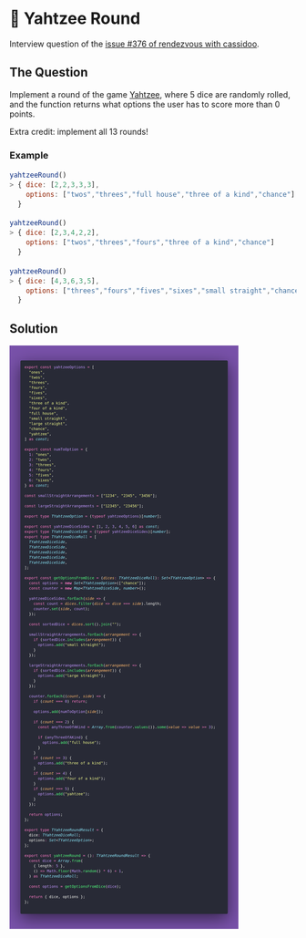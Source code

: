 # 🐙 Yahtzee Round

Interview question of the [issue #376 of rendezvous with cassidoo](https://buttondown.com/cassidoo/archive/instead-of-saying-i-can-do-it-it-is-better-to/).

## The Question

Implement a round of the game [Yahtzee](https://en.m.wikipedia.org/wiki/Yahtzee?utm_source=cassidoo&utm_medium=email&utm_campaign=instead-of-saying-i-can-do-it-it-is-better-to), where 5 dice are randomly
rolled, and the function returns what options the user has to score more than 0 points.

Extra credit: implement all 13 rounds!

### Example

```js
yahtzeeRound()
> { dice: [2,2,3,3,3],
    options: ["twos","threes","full house","three of a kind","chance"]
  }

yahtzeeRound()
> { dice: [2,3,4,2,2],
    options: ["twos","threes","fours","three of a kind","chance"]
  }

yahtzeeRound()
> { dice: [4,3,6,3,5],
    options: ["threes","fours","fives","sixes","small straight","chance"]
  }
```

## Solution

![Code Polaroid](./code-screenshot.png)
